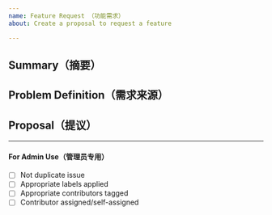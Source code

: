 ```yaml
---
name: Feature Request （功能需求）
about: Create a proposal to request a feature

---
```


<!-- < < < < < < < < < < < < < < < < < < < < < < < < < < < < < < < < < ☺ 
v                            ✰  Thanks for opening an issue! ✰    
v    Before smashing the submit button please review the template.
v    Word of caution: poorly thought-out proposals may be rejected 
v                     without deliberation 
☺ > > > > > > > > > > > > > > > > > > > > > > > > > > > > > > > > >  --> 

## Summary（摘要）
<!-- Short, concise description of the proposed feature --> 
<!-- 请简明扼要的描述功能需求 --> 


## Problem Definition（需求来源）
<!-- Why do we need this feature? 
What problems may be addressed by introducing this feature?
What benefits does the SDK stand to gain by including this feature?
Are there any disadvantages of including this feature? -->
<!-- 我们为什么需要这个功能？
引入此功能可以解决哪些问题？
引入此功能会带来哪些负面影响？ -->


## Proposal（提议）
<!-- Detailed description of requirements of implementation --> 
<!-- 关于提议的详细实现需求 --> 


____
#### For Admin Use（管理员专用）
 - [ ] Not duplicate issue
 - [ ] Appropriate labels applied
 - [ ] Appropriate contributors tagged
 - [ ] Contributor assigned/self-assigned
